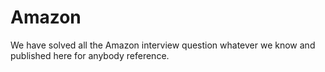# Amazon
We have solved all the Amazon interview question whatever we know and published here for anybody reference.
